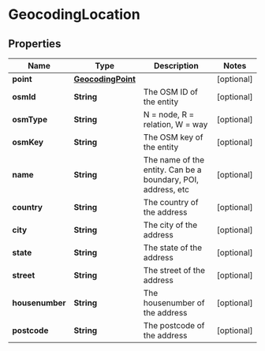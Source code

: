 # GeocodingLocation

## Properties
Name | Type | Description | Notes
------------ | ------------- | ------------- | -------------
**point** | [**GeocodingPoint**](GeocodingPoint.md) |  |  [optional]
**osmId** | **String** | The OSM ID of the entity |  [optional]
**osmType** | **String** | N &#x3D; node, R &#x3D; relation, W &#x3D; way |  [optional]
**osmKey** | **String** | The OSM key of the entity |  [optional]
**name** | **String** | The name of the entity. Can be a boundary, POI, address, etc |  [optional]
**country** | **String** | The country of the address |  [optional]
**city** | **String** | The city of the address |  [optional]
**state** | **String** | The state of the address |  [optional]
**street** | **String** | The street of the address |  [optional]
**housenumber** | **String** | The housenumber of the address |  [optional]
**postcode** | **String** | The postcode of the address |  [optional]

